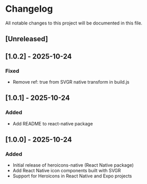 # Changelog

All notable changes to this project will be documented in this file.

## [Unreleased]

## [1.0.2] - 2025-10-24

### Fixed

- Remove ref: true from SVGR native transform in build.js

## [1.0.1] - 2025-10-24

### Added

- Add README to react-native package

## [1.0.0] - 2025-10-24

### Added

- Initial release of heroicons-native (React Native package)
- Add React Native icon components built with SVGR
- Support for Heroicons in React Native and Expo projects
